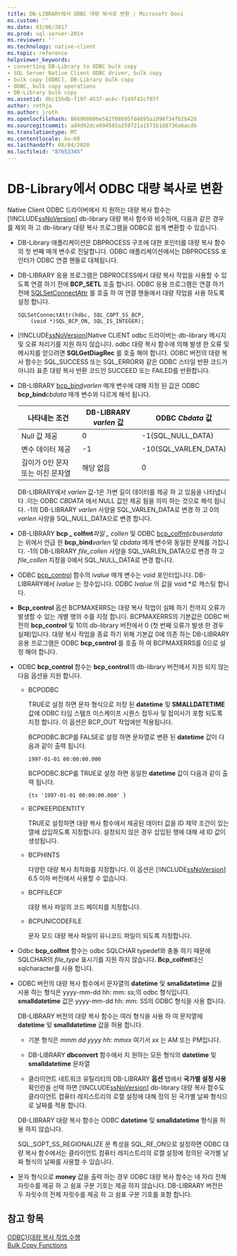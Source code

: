 ```yaml
---
title: DB-LIBRARY에서 ODBC 대량 복사로 변환 | Microsoft Docs
ms.custom: ''
ms.date: 03/06/2017
ms.prod: sql-server-2014
ms.reviewer: ''
ms.technology: native-client
ms.topic: reference
helpviewer_keywords:
- converting DB-Library to ODBC bulk copy
- SQL Server Native Client ODBC driver, bulk copy
- bulk copy [ODBC], DB-Library bulk copy
- ODBC, bulk copy operations
- DB-Library bulk copy
ms.assetid: 0bc15bdb-f19f-4537-ac6c-f249f42cf07f
author: rothja
ms.author: jroth
ms.openlocfilehash: 866900606e582f08695fd4695a1098f34fb2b426
ms.sourcegitcommit: ad4d92dce894592a259721a1571b1d8736abacdb
ms.translationtype: MT
ms.contentlocale: ko-KR
ms.lasthandoff: 08/04/2020
ms.locfileid: "87653345"
---
```

# <a name="converting-from-db-library-to-odbc-bulk-copy"></a>DB-Library에서 ODBC 대량 복사로 변환
  Native Client ODBC 드라이버에서 지 원하는 대량 복사 함수는 [!INCLUDE[ssNoVersion](../../includes/ssnoversion-md.md)] db-library 대량 복사 함수와 비슷하며, 다음과 같은 경우를 제외 하 고 db-library 대량 복사 프로그램을 ODBC로 쉽게 변환할 수 있습니다.  
  
-   DB-Library 애플리케이션은 DBPROCESS 구조에 대한 포인터를 대량 복사 함수의 첫 번째 매개 변수로 전달합니다. ODBC 애플리케이션에서는 DBPROCESS 포인터가 ODBC 연결 핸들로 대체됩니다.  
  
-   DB-LIBRARY 응용 프로그램은 DBPROCESS에서 대량 복사 작업을 사용할 수 있도록 연결 하기 전에 **BCP_SETL** 호출 합니다. ODBC 응용 프로그램은 연결 하기 전에 [SQLSetConnectAttr](../native-client-odbc-api/sqlsetconnectattr.md) 를 호출 하 여 연결 핸들에서 대량 작업을 사용 하도록 설정 합니다.  
  
    ```  
    SQLSetConnectAttr(hdbc, SQL_COPT_SS_BCP,  
        (void *)SQL_BCP_ON, SQL_IS_INTEGER);  
    ```  
  
-   [!INCLUDE[ssNoVersion](../../includes/ssnoversion-md.md)]Native CLIENT odbc 드라이버는 db-library 메시지 및 오류 처리기를 지원 하지 않습니다. odbc 대량 복사 함수에 의해 발생 한 오류 및 메시지를 얻으려면 **SQLGetDiagRec** 를 호출 해야 합니다. ODBC 버전의 대량 복사 함수는 SQL_SUCCESS 또는 SQL_ERROR와 같은 ODBC 스타일 반환 코드가 아니라 표준 대량 복사 반환 코드인 SUCCEED 또는 FAILED를 반환합니다.  
  
-   DB-LIBRARY [bcp_bind](../native-client-odbc-extensions-bulk-copy-functions/bcp-bind.md)*varlen* 매개 변수에 대해 지정 된 값은 ODBC **bcp_bind**_cbdata_ 매개 변수와 다르게 해석 됩니다.  
  
    |나타내는 조건|DB-LIBRARY *varlen* 값|ODBC *Cbdata* 값|  
    |-------------------------|--------------------------------|-------------------------|  
    |Null 값 제공|0|-1(SQL_NULL_DATA)|  
    |변수 데이터 제공|-1|-10(SQL_VARLEN_DATA)|  
    |길이가 0인 문자 또는 이진 문자열|해당 없음|0|  
  
     DB-LIBRARY에서 *varlen* 값-1은 가변 길이 데이터를 제공 하 고 있음을 나타냅니다 .이는 ODBC *CBDATA* 에서 NULL 값만 제공 됨을 의미 하는 것으로 해석 됩니다. -1의 DB-LIBRARY *varlen* 사양을 SQL_VARLEN_DATA로 변경 하 고 0의 *varlen* 사양을 SQL_NULL_DATA으로 변경 합니다.  
  
-   DB-LIBRARY **bcp \_ colfmt**_파일 \_ collen_ 및 ODBC [bcp_colfmt](../native-client-odbc-extensions-bulk-copy-functions/bcp-colfmt.md)*cbuserdata* 는 위에서 언급 한 **bcp_bind**_varlen_ 및 *cbdata* 매개 변수와 동일한 문제를 가집니다. -1의 DB-LIBRARY *file_collen* 사양을 SQL_VARLEN_DATA으로 변경 하 고 *file_collen* 지정을 0에서 SQL_NULL_DATA로 변경 합니다.  
  
-   ODBC [bcp_control](../native-client-odbc-extensions-bulk-copy-functions/bcp-control.md) 함수의 *ivalue* 매개 변수는 void 포인터입니다. DB-LIBRARY에서 *Ivalue* 는 정수입니다. ODBC *Ivalue* 의 값을 void *로 캐스팅 합니다.  
  
-   **Bcp_control** 옵션 BCPMAXERRS는 대량 복사 작업이 실패 하기 전까지 오류가 발생할 수 있는 개별 행의 수를 지정 합니다. BCPMAXERRS의 기본값은 ODBC 버전의 **bcp_control** 및 10의 db-library 버전에서 0 (첫 번째 오류가 발생 한 경우 실패)입니다. 대량 복사 작업을 종료 하기 위해 기본값 0에 의존 하는 DB-LIBRARY 응용 프로그램은 ODBC **bcp_control** 를 호출 하 여 BCPMAXERRS를 0으로 설정 해야 합니다.  
  
-   ODBC **bcp_control** 함수는 **bcp_control**의 db-library 버전에서 지원 되지 않는 다음 옵션을 지원 합니다.  
  
    -   BCPODBC  
  
         TRUE로 설정 하면 문자 형식으로 저장 된 **datetime** 및 **SMALLDATETIME** 값에 ODBC 타임 스탬프 이스케이프 시퀀스 접두사 및 접미사가 포함 되도록 지정 합니다. 이 옵션은 BCP_OUT 작업에만 적용됩니다.  
  
         BCPODBC.BCP를 FALSE로 설정 하면 문자열로 변환 된 **datetime** 값이 다음과 같이 출력 됩니다.  
  
        ```  
        1997-01-01 00:00:00.000  
        ```  
  
         BCPODBC.BCP를 TRUE로 설정 하면 동일한 **datetime** 값이 다음과 같이 출력 됩니다.  
  
        ```  
        {ts '1997-01-01 00:00:00.000' }  
        ```  
  
    -   BCPKEEPIDENTITY  
  
         TRUE로 설정하면 대량 복사 함수에서 제공된 데이터 값을 ID 제약 조건이 있는 열에 삽입하도록 지정합니다. 설정되지 않은 경우 삽입된 행에 대해 새 ID 값이 생성됩니다.  
  
    -   BCPHINTS  
  
         다양한 대량 복사 최적화를 지정합니다. 이 옵션은 [!INCLUDE[ssNoVersion](../../includes/ssnoversion-md.md)] 6.5 이하 버전에서 사용할 수 없습니다.  
  
    -   BCPFILECP  
  
         대량 복사 파일의 코드 페이지를 지정합니다.  
  
    -   BCPUNICODEFILE  
  
         문자 모드 대량 복사 파일이 유니코드 파일이 되도록 지정합니다.  
  
-   Odbc **bcp_colfmt** 함수는 odbc SQLCHAR typedef와 충돌 하기 때문에 SQLCHAR의 *file_type* 표시기를 지원 하지 않습니다. **Bcp_colfmt**대신 sqlcharacter를 사용 합니다.  
  
-   ODBC 버전의 대량 복사 함수에서 문자열의 **datetime** 및 **smalldatetime** 값을 사용 하는 형식은 yyyy-mm-dd hh: mm: ss;의 odbc 형식입니다. **smalldatetime** 값은 yyyy-mm-dd hh: mm: SS의 ODBC 형식을 사용 합니다.  
  
     DB-LIBRARY 버전의 대량 복사 함수는 여러 형식을 사용 하 여 문자열에 **datetime** 및 **smalldatetime** 값을 허용 합니다.  
  
    -   기본 형식은 *mmm dd yyyy hh: mmxx* 여기서 *xx* 는 AM 또는 PM입니다.  
  
    -   DB-LIBRARY **dbconvert** 함수에서 지 원하는 모든 형식의 **datetime** 및 **smalldatetime** 문자열  
  
    -   클라이언트 네트워크 유틸리티의 DB-LIBRARY **옵션** 탭에서 **국가별 설정 사용** 확인란을 선택 하면 [!INCLUDE[ssNoVersion](../../includes/ssnoversion-md.md)] db-library 대량 복사 함수도 클라이언트 컴퓨터 레지스트리의 로캘 설정에 대해 정의 된 국가별 날짜 형식으로 날짜를 적용 합니다.  
  
     DB-LIBRARY 대량 복사 함수는 ODBC **datetime** 및 **smalldatetime** 형식을 허용 하지 않습니다.  
  
     SQL_SOPT_SS_REGIONALIZE 문 특성을 SQL_RE_ON으로 설정하면 ODBC 대량 복사 함수에서는 클라이언트 컴퓨터 레지스트리의 로캘 설정에 정의된 국가별 날짜 형식의 날짜를 사용할 수 있습니다.  
  
-   문자 형식으로 **money** 값을 출력 하는 경우 ODBC 대량 복사 함수는 네 자리 전체 자릿수를 제공 하 고 쉼표 구분 기호는 제공 하지 않습니다. DB-LIBRARY 버전은 두 자릿수의 전체 자릿수를 제공 하 고 쉼표 구분 기호를 포함 합니다.  
  
## <a name="see-also"></a>참고 항목  
 [ODBC&#41;&#40;대량 복사 작업 수행](performing-bulk-copy-operations-odbc.md)   
 [Bulk Copy Functions](../native-client-odbc-extensions-bulk-copy-functions/sql-server-driver-extensions-bulk-copy-functions.md)  
  
  
